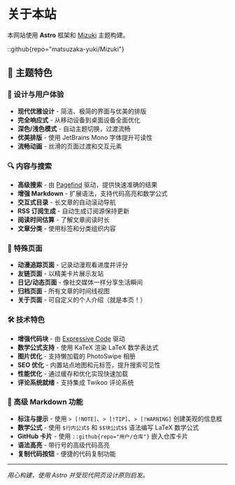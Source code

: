 # 关于本站

本网站使用 **Astro** 框架和 [Mizuki](https://github.com/matsuzaka-yuki/mizuki) 主题构建。

::github{repo="matsuzaka-yuki/Mizuki"}

## 🌟 主题特色

### 🎨 设计与用户体验
- **现代优雅设计** - 简洁、极简的界面与优美的排版
- **完全响应式** - 从移动设备到桌面设备全面优化
- **深色/浅色模式** - 自动主题切换，过渡流畅
- **优美排版** - 使用 JetBrains Mono 字体提升可读性
- **流畅动画** - 丝滑的页面过渡和交互元素

### 🔍 内容与搜索
- **高级搜索** - 由 [Pagefind](https://pagefind.app/) 驱动，提供快速准确的结果
- **增强 Markdown** - 扩展语法，支持代码高亮和数学公式
- **交互式目录** - 长文章的自动滚动导航
- **RSS 订阅生成** - 自动生成订阅源保持更新
- **阅读时间估算** - 了解文章阅读时长
- **文章分类** - 使用标签和分类组织内容

### 📱 特殊页面
- **动漫追踪页面** - 记录动漫观看进度并评分
- **友链页面** - 以精美卡片展示友站
- **日记/动态页面** - 像社交媒体一样分享生活瞬间
- **归档页面** - 所有文章的时间线视图
- **关于页面** - 可自定义的个人介绍（就是本页！）

### 🛠 技术特色
- **增强代码块** - 由 [Expressive Code](https://expressive-code.com/) 驱动
- **数学公式支持** - 使用 KaTeX 渲染 LaTeX 数学表达式
- **图片优化** - 支持懒加载的 PhotoSwipe 相册
- **SEO 优化** - 内置站点地图和元标签，提升搜索可见性
- **性能优化** - 通过缓存和优化实现快速加载
- **评论系统就绪** - 支持集成 Twikoo 评论系统

### 🎯 高级 Markdown 功能
- **标注与提示** - 使用 `> [!NOTE]`、`> [!TIP]`、`> [!WARNING]` 创建美观的信息框
- **数学公式** - 使用 `$行内公式$` 和 `$$块公式$$` 语法编写 LaTeX 数学公式
- **GitHub 卡片** - 使用 `::github{repo="用户/仓库"}` 嵌入仓库卡片
- **语法高亮** - 带行号的高级代码高亮
- **复制代码按钮** - 便捷的代码复制功能

---

*用心构建，使用 Astro 并受现代网页设计原则启发。*